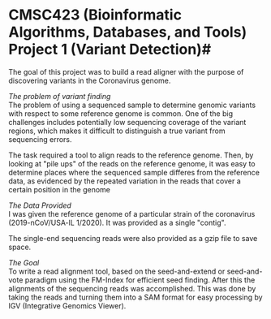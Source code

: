# CMSC423 (Bioinformatic Algorithms, Databases, and Tools) Project 1 (Variant Detection)# 

The goal of this project was to build a read aligner with the purpose of discovering variants in the Coronavirus genome. 

*The problem of variant finding* <br />
The problem of using a sequenced sample to determine genomic variants with respect to some reference genome is common. 
One of the big challenges includes potentially low sequencing coverage of the variant regions, which makes it difficult to distinguish a true
variant from sequencing errors.

The task required a tool to align reads to the reference genome. Then, by looking at "pile ups" of the reads on the reference genome, it was 
easy to determine places where the sequenced sample differes from the reference data, as evidenced by the repeated variation in the reads that cover a
certain position in the genome

*The Data Provided*<br />
I was given the reference genome of a particular strain of the coronavirus (2019-nCoV/USA-lL 1/2020). It was provided as a single
"contig".

The single-end sequencing reads were also provided as a gzip file to save space. 

*The Goal*<br />
To write a read alignment tool, based on the seed-and-extend or seed-and-vote paradigm using the FM-Index for efficient seed finding. After this 
the alignments of the sequencing reads was accomplished. This was done by taking the reads and turning them into a SAM format for easy processing
by IGV (Integrative Genomics Viewer).
